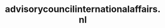 ---
layout: post
title: "advisorycouncilinternationalaffairs.nl"
internal_url: "/dutchgov/advisorycouncilinternationalaffairs.nl.html"
subdomains_count: 4
all_subdomains_count: 6
urls_count: 4
ssl_rank: 100
http_rank: 70
url_link: /data/advisorycouncilinternationalaffairs.nl/urls.txt
all_subdomains_link: /data/advisorycouncilinternationalaffairs.nl/all_subdomains.txt
subdomains_link: /data/advisorycouncilinternationalaffairs.nl/subdomains.txt
categories: dutchgov
---